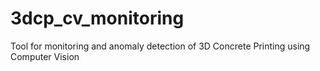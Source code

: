 # 3dcp_cv_monitoring
Tool for monitoring and anomaly detection of 3D Concrete Printing using Computer Vision 
